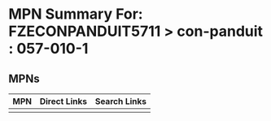 



# MPN Summary For: FZECONPANDUIT5711 > con-panduit : 057-010-1

## MPNs
  

|MPN|Direct Links|Search Links|
| :--- | :--- | :--- |
||||
